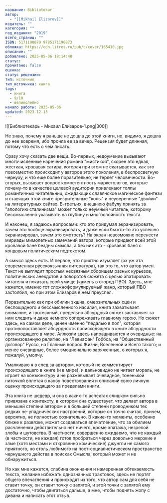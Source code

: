 ```yaml
---
название: Bibliotekarʹ
автор:
  - "[[Mikhail Elizarov]]"
издатель: ""
категория: ""
год_издания: "2019"
всего_страниц: ""
ISBN: 5171190879 9785171190873
обложка: https://cdn.litres.ru/pub/c/cover/165410.jpg
описание: ""
добавлено: 2025-05-06 18:14:40
статус: 
прочитано: false
оценка: 
статус рецензии: 
тип: источник
тип_источника: книга
tags:
  - книга
  - 9/10
  - великолепно
начало работы: 2025-05-06
updated: 2023-12-13
---
```

![[Библиотекарь - Михаил Елизаров-1.png|300]]


Не знаю, почему я раньше не дошла до этой книги, но, видимо, я дошла до нее вовремя, ибо прочла ее за вечер. Рецензия будет длинная, потому что есть о чем писать. 

Сразу хочу сказать две вещи. Во-первых, недоумение вызывают многочисленные наречения романа "мистикой", скорее это едкая, жесткая, кровавая сатира, которая при этом не скатывается, как это повсеместно происходит у авторов этого поколения, в беспросветную чернуху, и что еще более поразительно, не теряет человечности. Во-вторых, вызывает вопрос компетентность маркетологов, которые почему-то в качестве целевой аудитории привлекают толпы романтичных читательниц, ожидающих славянское магическое фэнтези и ставящих этой книге презрительные "колы" и неуверенные "двойки" на литературных сайтах. 
В-третьих, внешнюю фабулу принять за "апологию сталинизма" может только неумный читатель, которому бессмысленно указывать на глубину и многослойность текста. 

И наконец, я задаюсь вопросами: кто это придумал экранизировать, зачем это вообще экранизировать, и даже если бы кто-то это успешно экранизировал, зачем это смотреть? На экран невозможно перенести мириады мимолетных замечаний автора, которые придают всей этой кровавой бане бездны смысла, а без них это - кровавая баня с кондовым политическим подтекстом.

А смысл здесь есть. И первое, что приятно изумляет (ох уж эта современная русскоязычная литература), так это то, что автор умен. Текст не выглядит простым несвязным сборищем разных курьезов, политических анекдотов и поворотов сюжета с целью эпатировать читателя и показать свой умище (камень в огород ПВО). Здесь, мне кажется, именно тот сложноформулируемый жанр, который ПВО застолбил, но при этом Елизаров в нем преуспел. 

Поразительно как при обилии экшна, омерзительных сцен и беспощадного и бессмысленного насилия, книга захватывает внимание, и гротескный, предельно абсурдный сюжет заставляет за ним следить и даже немного сопереживать главному герою. Но сюжет здесь, на самом деле, ценен именно "педалью в пол", которая противопоставляет абсурдность происходящего в книге абсурдности происходящего в мире. Аллюзии здесь напрашиваются и очевидные: на организованную религию, на "Левиафан" Гоббса, на "Общественный договор" Руссо, на Главный вопрос Жизни, Вселенной и Всего такого; и менее очевидные, более эмоционально заряженные, о которых я, пожалуй, умолчу. 

Умалкиваю я в след за автором, который не комментирует происходящего в книге (и в мире), и дальновидно не читает мораль, не играет на конъюнктуру и не разжевывает очевидное, тоненькой ниточкой вплетая в канву повествования и описаний свою личную оценку происходящего за пределами книги. 

Эта книга не шедевр, и она в каких-то аспектах слишком сильно привязана к контексту, в котором она существует, что делает автора в меньшей степени автором и в большей степени проводником тех редких не-упаднических настроений, которые он точно считал, причем, вероятно, не полностью сознательно. В какие-то моменты, особенно ближе к развязке, может создаваться впечатление, что за обилием расчлененки действительно нет ничего, кроме эпатажа, незрелой злобы и шутовства. В частности, совершенно ожидаемо, что не каждый (в частности, не каждая) готов пробраться через довольно мерзкие и злые (хотя местами и откровенно комические) джунгли не самого приятного, но столь любимого на пост-социалистическом пространстве чернушного действа в поисках Смысла, который может и не обнаружиться.

Но как мне кажется, слабина окончания и намеренная обтекаемость текста, желание избежать однозначных трактовок, здесь не портят общего впечатления и происходят из того, что автор сам для себя не ставит точку, он ставит точку с запятой, и этой точки с запятой ему достаточно, чтобы двигаться дальше, а мне, чтобы поднять жопу с дивана и написать этот отзыв.